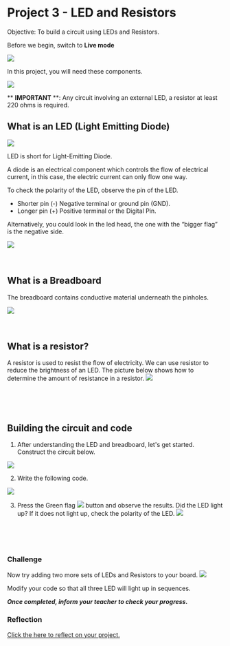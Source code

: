 # Project 3 - LED and Resistors

Objective: To build a circuit using LEDs and Resistors.

Before we begin, switch to **Live mode**

![](images/toggle_LiveMode.jpg)

In this project, you will need these components.

![](images/p3_1_components.jpg)

** **IMPORTANT** **:
Any circuit involving an external LED, a resistor at least 220 ohms is required.

## What is an LED (Light Emitting Diode)

![](images/p3_2_led.jpg)

LED is short for Light-Emitting Diode.

A diode is an electrical component which controls the flow of electrical current, in this case, the electric current can only flow one way. 

To check the polarity of the LED, observe the pin of the LED.

- Shorter pin (-) Negative terminal or ground pin (GND).
- Longer pin (+) Positive terminal or the Digital Pin.

Alternatively, you could look in the led head, the one with the “bigger flag” is the negative side.

![](images/p3_3_led_polarity.jpg)
<br><br><br>
## What is a Breadboard
The breadboard contains conductive material underneath the pinholes. 

![](images/p3_4_breadboard.jpg)
<br><br><br>
## What is a resistor?
A resistor is used to resist the flow of electricity. We can use resistor to reduce the brightness of an LED.
The picture below shows how to determine the amount of resistance in a resistor.
![](images/resistorTable.png)

<br><br><br>
## Building the circuit and code

1. After understanding the LED and breadboard, let's get started. Construct the circuit below.

![](images/p3_5_circuit.jpg)

2. Write the following code.

![](images/p3_6_code.jpg)

3. Press the Green flag ![](images/btnGreenFlag.jpg) button and observe the results. Did the LED light up? If it does not light up, check the polarity of the LED.
![](images/p3_3_led_polarity.jpg)
<br>
<br>
<br>

### Challenge

Now try adding two more sets of LEDs and Resistors to your board.
![](images/p3_7_circuit.jpg)

Modify your code so that all three LED will light up in sequences.

***Once completed, inform your teacher to check your progress.***

### Reflection
[Click the here to reflect on your project.](https://forms.office.com/r/YR0ZL9FYJe)
